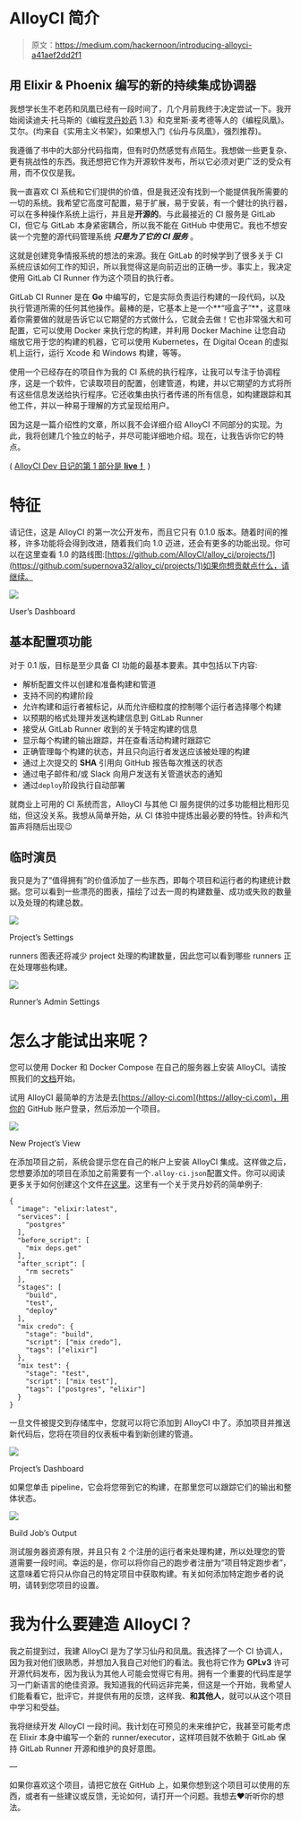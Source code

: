 # AlloyCI 简介

> 原文：<https://medium.com/hackernoon/introducing-alloyci-a41aef2dd2f1>

## 用 Elixir & Phoenix 编写的新的持续集成协调器

我想学长生不老药和凤凰已经有一段时间了，几个月前我终于决定尝试一下。我开始阅读迪夫·托马斯的《编程[灵丹妙药](https://hackernoon.com/tagged/elixir) 1.3》和克里斯·麦考德等人的《编程凤凰》。艾尔。(均来自《实用主义书架》，如果想入门《仙丹与凤凰》，强烈推荐)。

我遵循了书中的大部分代码指南，但有时仍然感觉有点陌生。我想做一些更复杂、更有挑战性的东西。我还想把它作为开源软件发布，所以它必须对更广泛的受众有用，而不仅仅是我。

我一直喜欢 CI 系统和它们提供的价值，但是我还没有找到一个能提供我所需要的一切的系统。我希望它高度可配置，易于扩展，易于安装，有一个健壮的执行器，可以在多种操作系统上运行，并且是**开源的**。与此最接近的 CI 服务是 GitLab CI，但它与 GitLab 本身紧密耦合，所以我不能在 GitHub 中使用它。我也不想安装一个完整的源代码管理系统 ***只是为了它的 CI 服务*** 。

这就是创建竞争情报系统的想法的来源。我在 GitLab 的时候学到了很多关于 CI 系统应该如何工作的知识，所以我觉得这是向前迈出的正确一步。事实上，我决定使用 GitLab CI Runner 作为这个项目的执行者。

GitLab CI Runner 是在 **Go** 中编写的，它是实际负责运行构建的一段代码，以及执行管道所需的任何其他操作。最棒的是，它基本上是一个**“哑盒子”**，这意味着你需要做的就是告诉它以它期望的方式做什么，它就会去做！它也非常强大和可配置，它可以使用 Docker 来执行您的构建，并利用 Docker Machine 让您自动缩放它用于您的构建的机器，它可以使用 Kubernetes，在 Digital Ocean 的虚拟机上运行，运行 Xcode 和 Windows 构建，等等。

使用一个已经存在的项目作为我的 CI 系统的执行程序，让我可以专注于协调程序，这是一个软件，它读取项目的配置，创建管道，构建，并以它期望的方式将所有这些信息发送给执行程序。它还收集由执行者传递的所有信息，如构建跟踪和其他工件，并以一种易于理解的方式呈现给用户。

因为这是一篇介绍性的文章，所以我不会详细介绍 AlloyCI 不同部分的实现。为此，我将创建几个独立的帖子，并尽可能详细地介绍。现在，让我告诉你它的特点。

( [AlloyCI Dev 日记的第 1 部分是 **live！**](https://hackernoon.com/alloyci-dev-diary-part-1-8ae564fce9f3) )

# 特征

请记住，这是 AlloyCI 的第一次公开发布，而且它只有 0.1.0 版本。随着时间的推移，许多功能将会得到改进，随着我们向 1.0 迈进，还会有更多的功能出现。你可以在这里查看 1.0 的路线图:[https://github.com/AlloyCI/alloy_ci/projects/1](https://github.com/supernova32/alloy_ci/projects/1)如果你想贡献点什么，请继续。

![](img/179816506db988412a80202b816cde0b.png)

User’s Dashboard

## 基本配置项功能

对于 0.1 版，目标是至少具备 CI 功能的最基本要素。其中包括以下内容:

*   解析配置文件以创建和准备构建和管道
*   支持不同的构建阶段
*   允许构建和运行者被标记，从而允许细粒度的控制哪个运行者选择哪个构建
*   以预期的格式处理并发送构建信息到 GitLab Runner
*   接受从 GitLab Runner 收到的关于特定构建的信息
*   显示每个构建的输出跟踪，并在查看活动构建时跟踪它
*   正确管理每个构建的状态，并且只向运行者发送应该被处理的构建
*   通过上次提交的 **SHA** 引用向 GitHub 报告每次推送的状态
*   通过电子邮件和/或 Slack 向用户发送有关管道状态的通知
*   通过`deploy`阶段执行自动部署

就商业上可用的 CI 系统而言，AlloyCI 与其他 CI 服务提供的过多功能相比相形见绌，但这没关系。我想从简单开始，从 CI 体验中提炼出最必要的特性。铃声和汽笛声将随后出现😉

## 临时演员

我只是为了“值得拥有”的价值添加了一些东西，即每个项目和运行者的构建统计数据。您可以看到一些漂亮的图表，描绘了过去一周的构建数量、成功或失败的数量以及处理的构建总数。

![](img/696cc5311bd5d132580baef4a558cf00.png)

Project’s Settings

runners 图表还将减少 project 处理的构建数量，因此您可以看到哪些 runners 正在处理哪些构建。

![](img/ffd9cad59005f1e259a95c915456dcf0.png)

Runner’s Admin Settings

# 怎么才能试出来呢？

您可以使用 Docker 和 Docker Compose 在自己的服务器上安装 AlloyCI。请按照我们的[文档](https://github.com/AlloyCI/alloy_ci/tree/master/doc#installation)开始。

试用 AlloyCI 最简单的方法是去[https://alloy-ci.com](https://alloy-ci.com)，用你的 GitHub 账户登录，然后添加一个项目。

![](img/e9392040ff4ecd2de167c6e036fef751.png)

New Project’s View

在添加项目之前，系统会提示您在自己的帐户上安装 AlloyCI 集成。这样做之后，您想要添加的项目在添加之前需要有一个`.alloy-ci.json`配置文件。你可以阅读更多关于如何创建这个文件[在这里](https://github.com/AlloyCI/alloy_ci/tree/master/doc/json)。这里有一个关于灵丹妙药的简单例子:

```
{
  "image": "elixir:latest",
  "services": [
    "postgres"
  ],
  "before_script": [
    "mix deps.get"
  ],
  "after_script": [
    "rm secrets"
  ],
  "stages": [
    "build",
    "test",
    "deploy"
  ],
  "mix credo": {
    "stage": "build",
    "script": ["mix credo"],
    "tags": ["elixir"]   
  },
  "mix test": {
    "stage": "test",
    "script": ["mix test"],
    "tags": ["postgres", "elixir"]   
  }
}
```

一旦文件被提交到存储库中，您就可以将它添加到 AlloyCI 中了。添加项目并推送新代码后，您将在项目的仪表板中看到新创建的管道。

![](img/77dcc99c5ec383232554d7e8221d70c0.png)

Project’s Dashboard

如果您单击 pipeline，它会将您带到它的构建，在那里您可以跟踪它们的输出和整体状态。

![](img/f6f915d5c052dc5a44566ff8c07635e5.png)

Build Job’s Output

测试服务器资源有限，并且只有 2 个注册的运行者来处理构建，所以处理您的管道需要一段时间。幸运的是，你可以将你自己的跑步者注册为“项目特定跑步者”，这意味着它将只从你自己的特定项目中获取构建。有关如何添加特定跑步者的说明，请转到您项目的设置。

# 我为什么要建造 AlloyCI？

我之前提到过，我建 AlloyCI 是为了学习仙丹和凤凰。我选择了一个 CI 协调人，因为我对他们很熟悉，并想加入我自己对他们的看法。我也将它作为 **GPLv3** 许可开源代码发布，因为我认为其他人可能会觉得它有用。拥有一个重要的代码库是学习一门新语言的绝佳资源。我知道我的代码远非完美，但这是一个开始，我希望人们能看看它，批评它，并提供有用的反馈，这样我、**和其他人**，就可以从这个项目中学习和受益。

我将继续开发 AlloyCI 一段时间。我计划在可预见的未来维护它，我甚至可能考虑在 Elixir 本身中编写一个新的 runner/executor，这样项目就不依赖于 GitLab 保持 GitLab Runner 开源和维护的良好意图。

—

如果你喜欢这个项目，请把它放在 GitHub 上，如果你想到这个项目可以使用的东西，或者有一些建议或反馈，无论如何，请打开一个问题。我想去❤️听听你的想法。